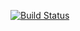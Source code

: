 [![Build Status](https://dev.azure.com/wvdlabs/AZ400/_apis/build/status%2Fsokoloffmaks.AzureSQLDBMonitoring?branchName=master)](https://dev.azure.com/wvdlabs/AZ400/_build/latest?definitionId=14&branchName=master)
